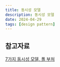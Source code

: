 ```yaml
---
title: 동시성 모델
description: 동시성 모델
date: 2024-04-29
tags: [design pattern]
---
```




## 참고자료

[7가지 동시성 모델, 폴 부처](https://m.hanbit.co.kr/store/books/book_view.html?p_code=B3745244799)